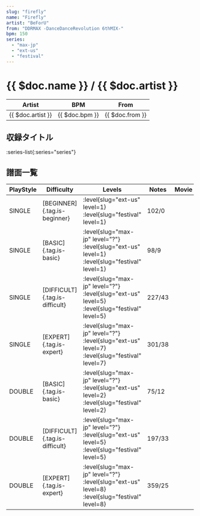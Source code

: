 ```yaml
---
slug: "firefly"
name: "Firefly"
artist: "BeForU"
from: "DDRMAX -DanceDanceRevolution 6thMIX-"
bpm: 150
series:
  - "max-jp"
  - "ext-us"
  - "festival"
---
```


# {{ $doc.name }} / {{ $doc.artist }}

|Artist|BPM|From|
|------|---|----|
|{{ $doc.artist }}|{{ $doc.bpm }}|{{ $doc.from }}|

## 収録タイトル

:series-list{:series="series"}

## 譜面一覧

|PlayStyle|Difficulty|Levels|Notes|Movie|
|---------|----------|------|-----|-----|
|SINGLE|[BEGINNER]{.tag.is-beginner}|:level{slug="ext-us" level=1} :level{slug="festival" level=1}|102/0||
|SINGLE|[BASIC]{.tag.is-basic}|:level{slug="max-jp" level="?"} :level{slug="ext-us" level=1} :level{slug="festival" level=1}|98/9||
|SINGLE|[DIFFICULT]{.tag.is-difficult}|:level{slug="max-jp" level="?"} :level{slug="ext-us" level=5} :level{slug="festival" level=5}|227/43||
|SINGLE|[EXPERT]{.tag.is-expert}|:level{slug="max-jp" level="?"} :level{slug="ext-us" level=7} :level{slug="festival" level=7}|301/38||
|DOUBLE|[BASIC]{.tag.is-basic}|:level{slug="max-jp" level="?"} :level{slug="ext-us" level=2} :level{slug="festival" level=2}|75/12||
|DOUBLE|[DIFFICULT]{.tag.is-difficult}|:level{slug="max-jp" level="?"} :level{slug="ext-us" level=5} :level{slug="festival" level=5}|197/33||
|DOUBLE|[EXPERT]{.tag.is-expert}|:level{slug="max-jp" level="?"} :level{slug="ext-us" level=8} :level{slug="festival" level=8}|359/25||

